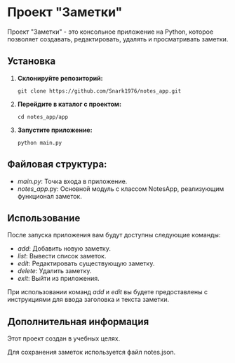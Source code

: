 # Проект "Заметки"

Проект "Заметки" - это консольное приложение на Python, которое позволяет создавать, редактировать, удалять и просматривать заметки.

## Установка

1. **Склонируйте репозиторий:**
   ```
   git clone https://github.com/Snark1976/notes_app.git
2. **Перейдите в каталог с проектом:**
    ```
    cd notes_app/app
3. **Запустите приложение:**
    ```
    python main.py
## Файловая структура:

- *main.py*: Точка входа в приложение.
- *notes_app*.py: Основной модуль с классом NotesApp, реализующим функционал заметок.

## Использование
После запуска приложения вам будут доступны следующие команды:

- *add*: Добавить новую заметку.
- *list*: Вывести список заметок.
- *edit*: Редактировать существующую заметку.
- *delete*: Удалить заметку.
- *exit*: Выйти из приложения.

При использовании команд *add* и *edit* вы будете предоставлены с инструкциями для ввода заголовка и текста заметки.

## Дополнительная информация
Этот проект создан в учебных целях.

Для сохранения заметок используется файл notes.json.
